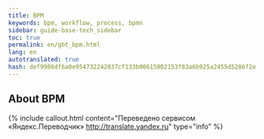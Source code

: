 ```yaml
--- 
title: BPM 
keywords: bpm, workflow, process, bpmn 
sidebar: guide-base-tech_sidebar 
toc: true 
permalink: en/gbt_bpm.html 
lang: en 
autotranslated: true 
hash: def9986df6a0e954732242037cf133b00615802153f83a6b925a2455d5286f2e 
--- 
```


## About BPM 



{% include callout.html content="Переведено сервисом «Яндекс.Переводчик» <http://translate.yandex.ru>" type="info" %}